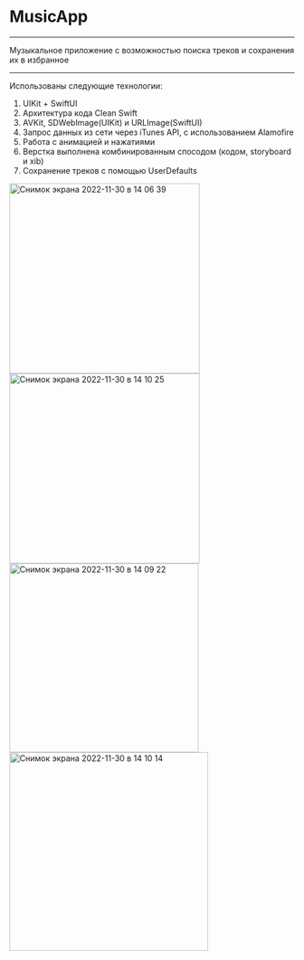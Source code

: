 # MusicApp

___
Музыкальное приложение с возможностью поиска треков и сохранения их в избранное
___

Использованы следующие технологии:
1) UIKit + SwiftUI
2) Архитектура кода Clean Swift
3) AVKit, SDWebImage(UIKit) и URLImage(SwiftUI)
4) Запрос данных из сети через iTunes API, с использованием Alamofire
5) Работа с анимацией и нажатиями
6) Верстка выполнена комбинированным спосодом (кодом, storyboard и xib)
7) Сохранение треков с помощью UserDefaults

<img width="336" alt="Снимок экрана 2022-11-30 в 14 06 39" src="https://user-images.githubusercontent.com/109841383/204730819-bbd2154f-e7ea-480a-b486-a4949fadaf90.png">
<img width="336" alt="Снимок экрана 2022-11-30 в 14 10 25" src="https://user-images.githubusercontent.com/109841383/204730863-35c62525-8346-4092-bd6b-92ba23a930ab.png">
<img width="334" alt="Снимок экрана 2022-11-30 в 14 09 22" src="https://user-images.githubusercontent.com/109841383/204730890-d1c4375d-badf-4691-864a-094987787f10.png">
<img width="351" alt="Снимок экрана 2022-11-30 в 14 10 14" src="https://user-images.githubusercontent.com/109841383/204730912-ef496b99-f0dd-46cd-85ba-307d774d0d7f.png">
